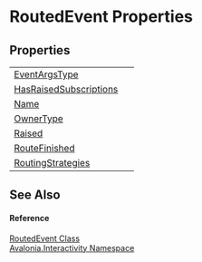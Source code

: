# RoutedEvent Properties




## Properties
<table>
<tr>
<td><a href="P_Avalonia_Interactivity_RoutedEvent_EventArgsType">EventArgsType</a></td>
<td> </td>
</tr>
<tr>
<td><a href="P_Avalonia_Interactivity_RoutedEvent_HasRaisedSubscriptions">HasRaisedSubscriptions</a></td>
<td> </td>
</tr>
<tr>
<td><a href="P_Avalonia_Interactivity_RoutedEvent_Name">Name</a></td>
<td> </td>
</tr>
<tr>
<td><a href="P_Avalonia_Interactivity_RoutedEvent_OwnerType">OwnerType</a></td>
<td> </td>
</tr>
<tr>
<td><a href="P_Avalonia_Interactivity_RoutedEvent_Raised">Raised</a></td>
<td> </td>
</tr>
<tr>
<td><a href="P_Avalonia_Interactivity_RoutedEvent_RouteFinished">RouteFinished</a></td>
<td> </td>
</tr>
<tr>
<td><a href="P_Avalonia_Interactivity_RoutedEvent_RoutingStrategies">RoutingStrategies</a></td>
<td> </td>
</tr>
</table>

## See Also


#### Reference
<a href="T_Avalonia_Interactivity_RoutedEvent">RoutedEvent Class</a>  
<a href="N_Avalonia_Interactivity">Avalonia.Interactivity Namespace</a>  
